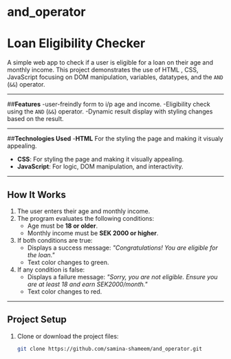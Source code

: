 # and_operator
# Loan Eligibility Checker

A simple web app to check if a user is eligible for a loan on their age and monthly income. This project demonstrates the use of HTML , CSS, JavaScript focusing on DOM manipulation, variables, datatypes, and the `AND` (`&&`) operator.

--------

##**Features**
-user-freindly form to i/p age and income.
-Eligibility check using the `AND` (`&&`) operator.
-Dynamic result display with styling changes based on the result.

--------
##**Technologies Used**
-**HTML** For the styling the page and making it visualy appealing.
- **CSS**: For styling the page and making it visually appealing.
- **JavaScript**: For logic, DOM manipulation, and interactivity.

--------
## **How It Works**
1. The user enters their age and monthly income.
2. The program evaluates the following conditions:
   - Age must be **18 or older**.
   - Monthly income must be **SEK 2000 or higher**.
3. If both conditions are true:
   - Displays a success message: *"Congratulations! You are eligible for the loan."*
   - Text color changes to green.
4. If any condition is false:
   - Displays a failure message: *"Sorry, you are not eligible. Ensure you are at least 18 and earn SEK2000/month."*
   - Text color changes to red.

--------
## **Project Setup**
1. Clone or download the project files:
   ```bash
   git clone https://github.com/samina-shameem/and_operator.git
